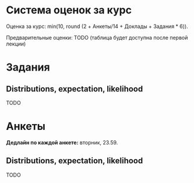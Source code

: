 # Система оценок за курс
Оценка за курс: min(10, round (2 + Анкеты/14 + Доклады + Задания * 6)).

Предварительные оценки: TODO (таблица будет доступна после первой лекции)

# Задания
## Distributions, expectation, likelihood
TODO 

# Анкеты
**Дедлайн по каждой анкете:** вторник, 23.59.

## Distributions, expectation, likelihood
TODO
